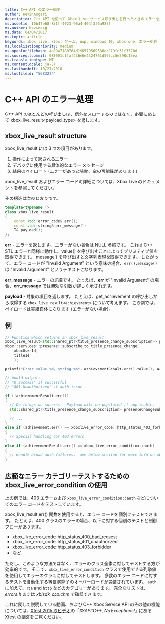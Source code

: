 ```yaml
---
title: C++ API のエラー処理
author: KevinAsgari
description: C++ API を使って Xbox Live サービス呼び出しを行ったときのエラーを処理する方法について説明します。
ms.assetid: 10b47e68-8b1f-4023-96a4-404f3f6a9850
ms.author: kevinasg
ms.date: 04/04/2017
ms.topic: article
keywords: xbox live, xbox, ゲーム, uwp, windows 10, xbox one, エラー処理
ms.localizationpriority: medium
ms.openlocfilehash: 4a9947180764d196579569536ec979fc31f3570d
ms.sourcegitcommit: 086001cffaf436e6e4324761d59bcc5e598c15ea
ms.translationtype: MT
ms.contentlocale: ja-JP
ms.lasthandoff: 10/27/2018
ms.locfileid: "5683224"
---
```

# <a name="c-api-error-handling"></a>C++ API のエラー処理

C++ API のほとんどの呼び出しは、例外をスローするのではなく、必要に応じて xbox_live_result<payload_type> を返します。

## <a name="xboxliveresult-structure"></a>xbox_live_result structure
xbox_live_result には 3 つの項目があります。
1. 操作によって返されるエラー
2. デバッグに使用する具体的なエラー メッセージ
3. 結果のペイロード (エラーがあった場合、空の可能性があります)

xbox_live_result およびエラー コードの詳細については、Xbox Live のドキュメントを参照してください。

その構造は次のとおりです。

```cpp
template<typename T>
class xbox_live_result
{
    const std::error_code& err();
    const std::string& err_message();
    T& payload();
};
```

**err** - エラーを返します。  エラーがない場合は NULL 参照です。  これは C++ STL エラーと同様に動作し、value() を呼び出すことによってプリミティブ値を取得できます。  message() を呼び出すと文字列表現を取得できます。  したがって、エラー コードが "Invalid Argument" という意味の場合、```err().message()``` は "Invalid Argument" というテキストになります。

**err_message** - エラーの詳細です。  たとえば、**err** が "Invalid Argument" の場合、**err_message** では無効な引数が詳しく示されます。

**payload** - 対象の項目を返します。  たとえば、get_achievement の呼び出しから取得する ```xbox_live_result<achievement>``` について考えます。  この例では、ペイロードは実績自体になります (エラーがない場合)。

## <a name="example"></a>例

```cpp
// Function which returns an xbox_live_result
xbox_live_result<std::shared_ptr<title_presence_change_subscription>> presenceChangeSubscriptionResult =
xbox::services::presence::subscribe_to_title_presence_change(
    xboxUserId,
    titleId
    );

printf("Error value %d, string %s", achievementResult.err().value(), achievementResult.err().message());

// Would output:
// "0 Success" if successful
// "401 Unauthorized" if auth issue

if (!achievementResult.err())
{
  // Do things on success.  Payload will be populated if applicable.
  std::shared_ptr<title_presence_change_subscription> presenceChangeSubscription = presenceChangeSubscriptionResult->payload();

  // ...
}
else if (achievement.err() == xboxlive_error_code::http_status_403_forbidden)
{
  // Special handling for 403 errors
}
else if (achievementResult.err() == xbox_live_error_condition::auth)
{
  // Handle broad auth failures.  See below section for more info on xbox_live_error_condition
}

```

## <a name="using-xboxliveerrorcondition-to-test-against-broad-error-categories"></a>広範なエラー カテゴリーテストするための xbox_live_error_condition の使用
上の例では、403 エラーおよび ```xbox_live_error_condition::auth``` などについてのエラー コードをテストしています。

 xbox_live_result err() 関数を使用すると、エラー コードを個別にテストできます。  たとえば、400 クラスのエラーの場合、以下に対する個別のテストと制御フローがあります。

* xbox_live_error_code::http_status_400_bad_request
* xbox_live_error_code::http_status_401_unauthorized
* xbox_live_error_code::http_status_403_forbidden
* など

ただし、このような方法ではなく、エラーのクラス全体に対してテストする方が効率的です。  そこで、```xbox_live_error_condition``` クラスで使用できる列挙値を使用してエラーのクラスに対してテストします。  多数のエラー コードに対するテストを自動化する等値演算子のオーバーロードが実装されています。  ```auth``` に加えて、```rta``` and ```http``` などのカテゴリーがあります。  完全なリストは、*errors.h* または *xblsdk_cpp.chm* で確認できます。

これに関して説明している動画、および C++ Xbox Service API のその他の機能については、[Xfest 2015 のビデオ](https://developer.xboxlive.com/en-us/platform/documentlibrary/events/Pages/Xfest2015.aspx)の「*XSAPI:C++, No Exceptions!*」にある Xfest の講演をご覧ください。
